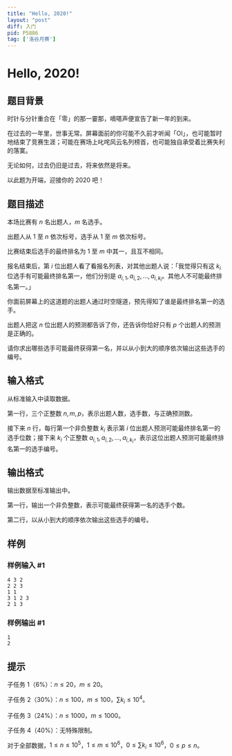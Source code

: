 ```yaml
---
title: "Hello, 2020!"
layout: "post"
diff: 入门
pid: P5886
tag: ['洛谷月赛']
---
```

# Hello, 2020!
## 题目背景

时针与分针重合在「零」的那一霎那，嘀嗒声便宣告了新一年的到来。

在过去的一年里，世事无常。屏幕面前的你可能不久前才听闻「OI」，也可能暂时地结束了竞赛生涯；可能在赛场上叱咤风云名列榜首，也可能独自承受着比赛失利的落寞。

无论如何，过去仍旧是过去，将来依然是将来。

以此题为开端，迎接你的 2020 吧！
## 题目描述

本场比赛有 $n$ 名出题人，$m$ 名选手。

出题人从 $1$ 至 $n$ 依次标号，选手从 $1$ 至 $m$ 依次标号。

比赛结束后选手的最终排名为 $1$ 至 $m$ 中其一，且互不相同。

报名结束后，第 $i$ 位出题人看了看报名列表，对其他出题人说：「我觉得只有这 $k_i$ 位选手有可能最终排名第一，他们分别是 $a_{i,1},a_{i,2},\dots,a_{i,k_i}$。其他人不可能最终排名第一。」

你面前屏幕上的这道题的出题人通过时空隧道，预先得知了谁是最终排名第一的选手。

出题人把这 $n$ 位出题人的预测都告诉了你，还告诉你恰好只有 $p$ 个出题人的预测是正确的。

请你求出哪些选手可能最终获得第一名，并以从小到大的顺序依次输出这些选手的编号。
## 输入格式

从标准输入中读取数据。

第一行，三个正整数 $n,m,p$，表示出题人数，选手数，与正确预测数。

接下来 $n$ 行，每行第一个非负整数 $k_i$ 表示第 $i$ 位出题人预测可能最终排名第一的选手位数；接下来 $k_i$ 个正整数 $a_{i,1},a_{i,2},\dots,a_{i,k_i}$，表示这位出题人预测可能最终排名第一的选手编号。
## 输出格式

输出数据至标准输出中。

第一行，输出一个非负整数，表示可能最终获得第一名的选手个数。

第二行，以从小到大的顺序依次输出这些选手的编号。
## 样例

### 样例输入 #1
```
4 3 2
2 2 3
1 1
3 1 2 3
2 1 3

```
### 样例输出 #1
```
1
2

```
## 提示

子任务 1（$6\%$）：$n\leq 20$，$m\leq 20$。

子任务 2（$30\%$）：$n\leq 100$，$m\leq 100$，$\sum k_i \leq 10^4$。

子任务 3（$24\%$）：$n\leq 1000$，$m\leq 1000$。

子任务 4（$40\%$）：无特殊限制。

对于全部数据，$1\leq n\leq 10^5$，$1\leq m\leq 10^6$，$0\leq \sum k_i \leq 10^6$，$0\leq p\leq n$。
